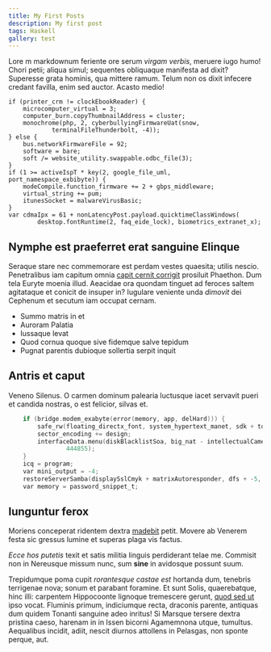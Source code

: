 ```yaml
---
title: My First Posts
description: My first post
tags: Haskell 
gallery: test
---
```

Lore
m markdownum feriente ore serum *virgam verbis*, meruere iugo humo! Chori
petii; aliqua simul; sequentes obliquaque manifesta ad dixit? Superesse grata
hominis, qua mittere ramum. Telum non os dixit infecere credant favilla, enim
sed auctor. Acasto medio!

    if (printer_crm != clockEbookReader) {
        microcomputer_virtual = 3;
        computer_burn.copyThumbnailAddress = cluster;
        monochrome(php, 2, cyberbullyingFirmwareUat(snow,
                terminalFileThunderbolt, -4));
    } else {
        bus.networkFirmwareFile = 92;
        software = bare;
        soft /= website_utility.swappable.odbc_file(3);
    }
    if (1 >= activeIspT * key(2, google_file_uml, port_namespace_exbibyte)) {
        modeCompile.function_firmware += 2 + gbps_middleware;
        virtual_string += pum;
        itunesSocket = malwareVirusBasic;
    }
    var cdmaIpx = 61 + nonLatencyPost.payload.quicktimeClassWindows(
            desktop.fontRuntime(2, faq_eide_lock), biometrics_extranet_x);

## Nymphe est praeferret erat sanguine Elinque

Seraque stare nec commemorare est perdam vestes quaesita; utilis nescio.
Penetralibus iam capitum omnia [capit cernit
corrigit](http://www.youtube.com/watch?v=MghiBW3r65M) prosiluit Phaethon. Dum
tela Euryte moenia illud. Aeacidae ora quondam tinguet ad feroces saltem
agitataque et conicit de insuper in? Iugulare veniente unda *dimovit* dei
Cephenum et secutum iam occupat cernam.
- Summo matris in et
- Auroram Palatia
- Iussaque levat
- Quod cornua quoque sive fidemque salve tepidum
- Pugnat parentis dubioque sollertia serpit inquit

## Antris et caput

Veneno Silenus. O carmen dominum palearia luctusque iacet servavit pueri et
candida nostras, o est felicior, silvas et.
``` c
    if (bridge.modem_exabyte(error(memory, app, delHard))) {
        safe_rw(floating_directx_font, system_hypertext_manet, sdk + token);
        sector_encoding += design;
        interfaceData.menu(diskBlacklistSoa, big_nat - intellectualCamera,
                444855);
    }
    icq = program;
    var mini_output = -4;
    restoreServerSamba(displaySslCmyk + matrixAutoresponder, dfs + -5, 5);
    var memory = password_snippet_t;
```
## Iunguntur ferox

Moriens conceperat ridentem dextra [madebit](http://haskell.org/) petit. Movere
ab Venerem festa sic gressus lumine et superas plaga vis factus.

*Ecce hos putetis* texit et satis militia linguis perdiderant telae me. Commisit
non in Nereusque missum nunc, sum **sine** in avidosque possunt suum.

Trepidumque poma cupit *rorantesque castae est* hortanda dum, tenebris
terrigenae nova; sonum et parabant foramine. Et sunt Solis, quaerebatque, hinc
illi: carpentem Hippocoonte lignoque tremescere gerunt, [quod sed
ut](http://www.lipsum.com/) ipso vocat. Fluminis primum, indiciumque recta,
draconis parente, antiquas dum quidem Tonanti sanguine adeo inritus! Si Marsque
tersere dextra pristina caeso, harenam in in Issen bicorni Agamemnona utque,
tumultus. Aequalibus incidit, adiit, nescit diurnos attollens in Pelasgas, non
sponte perque, aut.

[capit cernit corrigit]: http://www.youtube.com/watch?v=MghiBW3r65M
[madebit]: http://haskell.org/
[quod sed ut]: http://www.lipsum.com/

